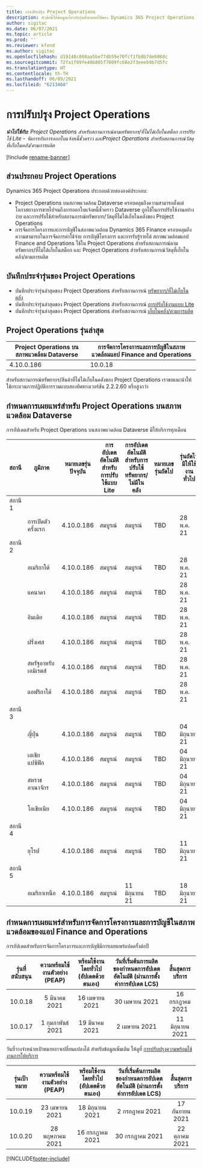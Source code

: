```yaml
---
title: การปรับปรุง Project Operations
description: หัวข้อนี้ให้ข้อมูลเกี่ยวกับรุ่นที่นำออกใช้ของ Dynamics 365 Project Operations
author: sigitac
ms.date: 06/07/2021
ms.topic: article
ms.prod: ''
ms.reviewer: kfend
ms.author: sigitac
ms.openlocfilehash: d19148c868aa5be77db59e70fcf1fb8b7de6868c
ms.sourcegitcommit: 72fa1f09fe406805f7009fc68e2f3eeeb9b7d5fc
ms.translationtype: HT
ms.contentlocale: th-TH
ms.lasthandoff: 06/09/2021
ms.locfileid: "6213468"
---
```

# <a name="project-operations-updates"></a>การปรับปรุง Project Operations

_**นำไปใช้กับ:** Project Operations สำหรับสถานการณ์ตามทรัพยากร/ที่ไม่ได้เก็บในสต็อก การปรับใช้ Lite - จัดการกับการออกใบแจ้งหนี้ชั่วคราว และProject Operations สำหรับสถานการณ์วัสดุที่เก็บในคลัง/ตามการผลิต_

[!include [rename-banner](~/includes/cc-data-platform-banner.md)]

## <a name="project-operations-components"></a>ส่วนประกอบ Project Operations

Dynamics 365 Project Operations ประกอบด้วยสององค์ประกอบ:

- Project Operations บนสภาพแวดล้อม Dataverse ครอบคลุมถึงความสามารถตั้งแต่โอกาสทางการขายไปจนถึงการออกใบแจ้งหนี้ชั่วคราว Dataverse ถูกใช้ในการปรับใช้งานอย่างง่าย และการปรับใช้สำหรับสถานการณ์ทรัพยากร/วัสดุที่ไม่ได้เก็บในคลังของ Project Operations
- การจัดการโครงการและการบัญชีในสภาพแวดล้อม Dynamics 365 Finance ครอบคลุมถึงความสามารถในการจัดการค่าใช้จ่าย การบัญชีโครงการ และการรับรู้รายได้ สภาพแวดล้อมแอป Finance and Operations ใช้ใน Project Operations สำหรับสถานการณ์ตามทรัพยากร/ที่ไม่ได้เก็บในสต็อก และ Project Operations สำหรับสถานการณ์วัสดุที่เก็บในคลัง/ตามการผลิต

## <a name="project-operations-release-notes"></a>บันทึกประจำรุ่นของ Project Operations
- บันทึกประจำรุ่นล่าสุดของ Project Operations สำหรับสถานการณ์ [ทรัพยากร/ที่ไม่เก็บในคลัง](whats-new-may-2021-resource-based.md)
- บันทึกประจำรุ่นล่าสุดของ Project Operations สำหรับสถานการณ์ [การปรับใช้งานแบบ Lite](../pro/whats-new/whats-new-may-2021-lite.md)
- บันทึกประจำรุ่นล่าสุดของ Project Operations สำหรับสถานการณ์ [เก็บในคลัง/ตามการผลิต](../prod-pma/whats-new/whats-new-apr-2021-stocked.md)

## <a name="project-operations-latest-version"></a>Project Operations รุ่นล่าสุด

| Project Operations บนสภาพแวดล้อม Dataverse | การจัดการโครงการและการบัญชีในสภาพแวดล้อมแอป Finance and Operations | 
| --- | --- |
| 4.10.0.186 | 10.0.18 |

สำหรับสถานการณ์ทรัพยากร/สินค้าที่ไม่ได้เก็บในคลังของ Project Operations เราขอแนะนำให้ใช้กระบวนการปฏิบัติการรวมแบบสองทิศทางเวอร์ชัน 2.2.2.60 หรือสูงกว่า

## <a name="release-schedule-for-project-operations-on-dataverse-environment"></a>กำหนดการเผยแพร่สำหรับ Project Operations บนสภาพแวดล้อม Dataverse

การอัปเดตสำหรับ Project Operations บนสภาพแวดล้อม Dataverse มีให้บริการทุกเดือน 

| สถานี | ภูมิภาค | หมายเลขรุ่นปัจจุบัน | การอัปเดตอัตโนมัติสำหรับการปรับใช้แบบ Lite | การอัปเดตอัตโนมัติสำหรับการปรับใช้ทรัพยากร/ไม่มีในคลัง | หมายเลขรุ่นถัดไป | รุ่นถัดไปมีให้ใช้งานทั่วไป |
|-----------|-----------------------|-----------------|--------------|---------------------|---------------------|---------------------|
| สถานี 1 |   &nbsp;              |    &nbsp;       | &nbsp;       |      &nbsp;         |      &nbsp;         |      &nbsp;         |
|   &nbsp;  | การเปิดตัวครั้งแรก         |  4.10.0.186     | สมบูรณ์     | สมบูรณ์            | TBD                 | 28 พ.ค. 21           |
| สถานี 2 |   &nbsp;              |    &nbsp;       | &nbsp;       |      &nbsp;         |      &nbsp;         |      &nbsp;         |
|   &nbsp;  | อเมริกาใต้         |  4.10.0.186     | สมบูรณ์     | สมบูรณ์            | TBD                 | 28 พ.ค. 21           |
|    &nbsp; | แคนาดา                |  4.10.0.186     | สมบูรณ์     | สมบูรณ์            | TBD                 | 28 พ.ค. 21           |
|   &nbsp;  | อินเดีย                 |  4.10.0.186     | สมบูรณ์     | สมบูรณ์            | TBD                 | 28 พ.ค. 21           |
|   &nbsp;  | ฝรั่งเศส                |  4.10.0.186     | สมบูรณ์     | สมบูรณ์            | TBD                 | 28 พ.ค. 21           |
|   &nbsp;  | สหรัฐอาหรับเอมิเรตส์  |  4.10.0.186     | สมบูรณ์     | สมบูรณ์            | TBD                 | 28 พ.ค. 21           |
|   &nbsp;  | แอฟริกาใต้          |  4.10.0.186     | สมบูรณ์     | สมบูรณ์            | TBD                 | 28 พ.ค. 21           |
| สถานี 3 |      &nbsp;           |     &nbsp;      |     &nbsp;   |      &nbsp;         |      &nbsp;         |      &nbsp;         |
|   &nbsp;  | ญี่ปุ่น                 |  4.10.0.186     | สมบูรณ์     | สมบูรณ์            | TBD                 | 04 มิถุนายน 21          |
|   &nbsp;  | เอเชียแปซิฟิก          |  4.10.0.186     | สมบูรณ์     | สมบูรณ์            | TBD                 | 04 มิถุนายน 21          |
|   &nbsp;  | สหราชอาณาจักร         |  4.10.0.186     | สมบูรณ์     | สมบูรณ์            | TBD                 | 04 มิถุนายน 21          |
|   &nbsp;  | โอเชียเนีย               |  4.10.0.186     | สมบูรณ์     | สมบูรณ์            | TBD                 | 04 มิถุนายน 21          |
| สถานี 4 |     &nbsp;            |     &nbsp;      |     &nbsp;   |      &nbsp;         |      &nbsp;         |      &nbsp;         |
|   &nbsp;  | ยุโรป                |  4.10.0.186     | สมบูรณ์     | สมบูรณ์            | TBD                 | 11 มิถุนายน 21          |
| สถานี 5 |     &nbsp;            |     &nbsp;      |     &nbsp;   |      &nbsp;         |      &nbsp;         |      &nbsp;         |
|   &nbsp;  | อเมริกาเหนือ         |  4.10.0.186     | สมบูรณ์     | 11 มิถุนายน 21          | TBD                 | 18 มิถุนายน 21          |

## <a name="release-schedule-for-project-management-and-accounting-in-the-finance-and-operations-apps-environment"></a>กำหนดการเผยแพร่สำหรับการจัดการโครงการและการบัญชีในสภาพแวดล้อมของแอป Finance and Operations

การอัปเดตสำหรับการจัดการโครงการและการบัญชีมีการเผยแพร่แปดครั้งต่อปี

|          รุ่นที่สนับสนุน          | ความพร้อมใช้งานตัวอย่าง (PEAP) | พร้อมใช้งานโดยทั่วไป (อัปเดตด้วยตนเอง) | วันที่เริ่มต้นการผลิตของกำหนดการอัปเดตอัตโนมัติ (ผ่านการตั้งค่าการอัปเดต LCS) |   สิ้นสุดการบริการ   |
|:-------------------------:|:---------------------------:|:---------------------------------:|:--------------------------------------------------------------------:|:------------------:|
|          10.0.18          |        5 มีนาคม 2021        |           16 เมษายน 2021          |                            30 เมษายน 2021                            |    16 กรกฎาคม 2021   |
|          10.0.17          |       1 กุมภาพันธ์ 2021      |           19 มีนาคม 2021          |                             2 เมษายน 2021                            |    11 มิถุนายน 2021   |

วันที่วางจำหน่ายเป้าหมายอาจเปลี่ยนแปลงได้ สำหรับข้อมูลเพิ่มเติม ให้ดูที่ [การปรับปรุงความพร้อมใช้งานการให้บริการ](/dynamics365/fin-ops-core/fin-ops/get-started/public-preview-releases?toc=%2fdynamics365%2ffinance%2ftoc.json)

|          รุ่นเป้าหมาย          | ความพร้อมใช้งานตัวอย่าง (PEAP) | พร้อมใช้งานโดยทั่วไป (อัปเดตด้วยตนเอง) | วันที่เริ่มต้นการผลิตของกำหนดการอัปเดตอัตโนมัติ (ผ่านการตั้งค่าการอัปเดต LCS) |   สิ้นสุดการบริการ   |
|:-------------------------:|:---------------------------:|:---------------------------------:|:--------------------------------------------------------------------:|:------------------:|
|          10.0.19          |        23 เมษายน 2021       |            18 มิถุนายน 2021           |                             2 กรกฎาคม 2021                             | 17 กันยายน 2021 |
|          10.0.20          |         28 พฤษภาคม 2021        |           16 กรกฎาคม 2021           |                             30 กรกฎาคม 2021                             |  22 ตุลาคม 2021  |



[!INCLUDE[footer-include](../includes/footer-banner.md)]
